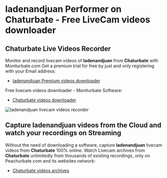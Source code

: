 # ladenandjuan Performer on Chaturbate - Free LiveCam videos downloader

## Chaturbate Live Videos Recorder

Monitor and record livecam videos of **ladenandjuan** from **Chaturbate** with Moniturbate.com
Get a premium trial for free by just and only registering with your Email address:
* [ladenandjuan Premium videos downloader](https://moniturbate.com/request-demo-licence-key.html)

Free livecam videos downloader - Moniturbate Software:
* [Chaturbate videos downloader](https://moniturbate.com/moniturbate-download-software.html)

![ladenandjuan livecam videos recorder](https://peachurnet.com/templates/moniturbate-software.png)


## Capture ladenandjuan videos from the Cloud and watch your recordings on Streaming

Without the need of downloading a software, capture **ladenandjuan** livecam videos from **Chaturbate** 100% online.
Watch Livecam archives from **Chaturbate** unlimitedly from thousands of existing recordings, only on Peachurbate.com and its websites network:
* [Chaturbate videos archives](https://peachurnet.com/)